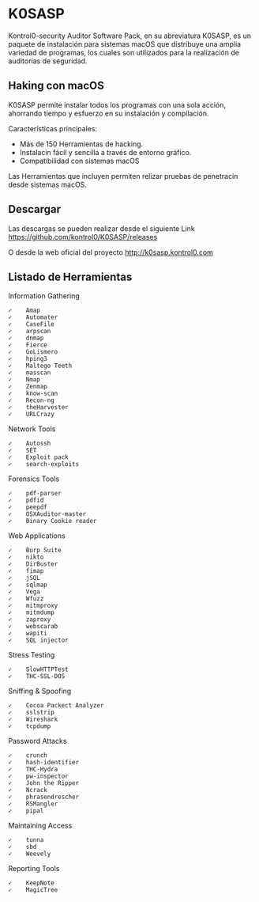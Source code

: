 # K0SASP
Kontrol0-security Auditor Software Pack, en su abreviatura K0SASP, es un paquete de instalación para sistemas macOS que distribuye una amplia variedad de programas, los cuales son utilizados para la realización de auditorías de seguridad.

Haking con macOS
---------------------------------------
K0SASP permite instalar todos los programas con una sola acción, ahorrando tiempo y esfuerzo en su instalación y compilación.

Características principales:
+ Más de 150 Herramientas de hacking.
+ Instalacin fácil y sencilla a través de entorno gráfico.
+ Compatibilidad con sistemas macOS

Las Herramientas que incluyen permiten relizar pruebas de penetracin desde sistemas macOS.

Descargar
-----------------
Las descargas se pueden realizar desde el siguiente Link https://github.com/kontrol0/K0SASP/releases

O desde la web oficial del proyecto http://k0sasp.kontrol0.com


Listado de Herramientas
-----------------

Information Gathering
 
    ✓    Amap
    ✓    Automater
    ✓    CaseFile
    ✓    arpscan
    ✓    dnmap
    ✓    Fierce
    ✓    GoLismero
    ✓    hping3 
    ✓    Maltego Teeth
    ✓    masscan
    ✓    Nmap
    ✓    Zenmap
    ✓    know-scan
    ✓    Recon-ng
    ✓    theHarvester
    ✓    URLCrazy

Network Tools

    ✓    Autossh
    ✓    SET
    ✓    Exploit pack
    ✓    search-exploits

Forensics Tools

    ✓    pdf-parser
    ✓    pdfid
    ✓    peepdf
    ✓    OSXAuditor-master
    ✓    Binary Cookie reader

Web Applications

    ✓    Burp Suite
    ✓    nikto
    ✓    DirBuster
    ✓    fimap
    ✓    jSQL
    ✓    sqlmap
    ✓    Vega
    ✓    Wfuzz
    ✓    mitmproxy
    ✓    mitmdump
    ✓    zaproxy
    ✓    webscarab
    ✓    wapiti
    ✓    SQL injector

Stress Testing

    ✓    SlowHTTPTest
    ✓    THC-SSL-DOS

Sniffing & Spoofing

    ✓    Cocoa Packect Analyzer
    ✓    sslstrip
    ✓    Wireshark
    ✓    tcpdump

Password Attacks

    ✓    crunch
    ✓    hash-identifier
    ✓    THC-Hydra
    ✓    pw-inspector
    ✓    John the Ripper
    ✓    Ncrack
    ✓    phrasendrescher
    ✓    RSMangler
    ✓    pipal

Maintaining Access

    ✓    tunna
    ✓    sbd
    ✓    Weevely

Reporting Tools

    ✓    KeepNote
    ✓    MagicTree

